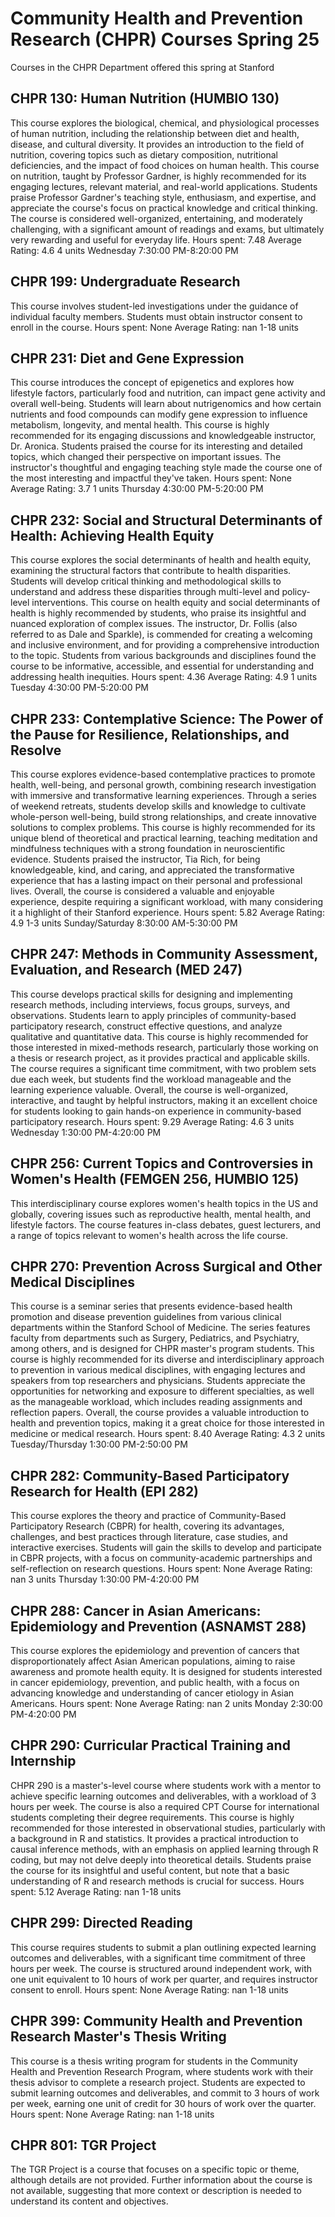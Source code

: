 # Community Health and Prevention Research (CHPR) Courses Spring 25 
Courses in the CHPR Department offered this spring at Stanford
 ## CHPR 130: Human Nutrition (HUMBIO 130)
This course explores the biological, chemical, and physiological processes of human nutrition, including the relationship between diet and health, disease, and cultural diversity. It provides an introduction to the field of nutrition, covering topics such as dietary composition, nutritional deficiencies, and the impact of food choices on human health.
This course on nutrition, taught by Professor Gardner, is highly recommended for its engaging lectures, relevant material, and real-world applications. Students praise Professor Gardner's teaching style, enthusiasm, and expertise, and appreciate the course's focus on practical knowledge and critical thinking. The course is considered well-organized, entertaining, and moderately challenging, with a significant amount of readings and exams, but ultimately very rewarding and useful for everyday life.
Hours spent: 7.48
Average Rating: 4.6
4 units
Wednesday 7:30:00 PM-8:20:00 PM
## CHPR 199: Undergraduate Research
This course involves student-led investigations under the guidance of individual faculty members. Students must obtain instructor consent to enroll in the course.
Hours spent: None
Average Rating: nan
1-18 units
## CHPR 231: Diet and Gene Expression
This course introduces the concept of epigenetics and explores how lifestyle factors, particularly food and nutrition, can impact gene activity and overall well-being. Students will learn about nutrigenomics and how certain nutrients and food compounds can modify gene expression to influence metabolism, longevity, and mental health.
This course is highly recommended for its engaging discussions and knowledgeable instructor, Dr. Aronica. Students praised the course for its interesting and detailed topics, which changed their perspective on important issues. The instructor's thoughtful and engaging teaching style made the course one of the most interesting and impactful they've taken.
Hours spent: None
Average Rating: 3.7
1 units
Thursday 4:30:00 PM-5:20:00 PM
## CHPR 232: Social and Structural Determinants of Health: Achieving Health Equity
This course explores the social determinants of health and health equity, examining the structural factors that contribute to health disparities. Students will develop critical thinking and methodological skills to understand and address these disparities through multi-level and policy-level interventions.
This course on health equity and social determinants of health is highly recommended by students, who praise its insightful and nuanced exploration of complex issues. The instructor, Dr. Follis (also referred to as Dale and Sparkle), is commended for creating a welcoming and inclusive environment, and for providing a comprehensive introduction to the topic. Students from various backgrounds and disciplines found the course to be informative, accessible, and essential for understanding and addressing health inequities.
Hours spent: 4.36
Average Rating: 4.9
1 units
Tuesday 4:30:00 PM-5:20:00 PM
## CHPR 233: Contemplative Science: The Power of the Pause for Resilience, Relationships, and Resolve
This course explores evidence-based contemplative practices to promote health, well-being, and personal growth, combining research investigation with immersive and transformative learning experiences. Through a series of weekend retreats, students develop skills and knowledge to cultivate whole-person well-being, build strong relationships, and create innovative solutions to complex problems.
This course is highly recommended for its unique blend of theoretical and practical learning, teaching meditation and mindfulness techniques with a strong foundation in neuroscientific evidence. Students praised the instructor, Tia Rich, for being knowledgeable, kind, and caring, and appreciated the transformative experience that has a lasting impact on their personal and professional lives. Overall, the course is considered a valuable and enjoyable experience, despite requiring a significant workload, with many considering it a highlight of their Stanford experience.
Hours spent: 5.82
Average Rating: 4.9
1-3 units
Sunday/Saturday 8:30:00 AM-5:30:00 PM
## CHPR 247: Methods in Community Assessment, Evaluation, and Research (MED 247)
This course develops practical skills for designing and implementing research methods, including interviews, focus groups, surveys, and observations. Students learn to apply principles of community-based participatory research, construct effective questions, and analyze qualitative and quantitative data.
This course is highly recommended for those interested in mixed-methods research, particularly those working on a thesis or research project, as it provides practical and applicable skills. The course requires a significant time commitment, with two problem sets due each week, but students find the workload manageable and the learning experience valuable. Overall, the course is well-organized, interactive, and taught by helpful instructors, making it an excellent choice for students looking to gain hands-on experience in community-based participatory research.
Hours spent: 9.29
Average Rating: 4.6
3 units
Wednesday 1:30:00 PM-4:20:00 PM
## CHPR 256: Current Topics and Controversies in Women's Health (FEMGEN 256, HUMBIO 125)
This interdisciplinary course explores women's health topics in the US and globally, covering issues such as reproductive health, mental health, and lifestyle factors. The course features in-class debates, guest lecturers, and a range of topics relevant to women's health across the life course.
## CHPR 270: Prevention Across Surgical and Other Medical Disciplines
This course is a seminar series that presents evidence-based health promotion and disease prevention guidelines from various clinical departments within the Stanford School of Medicine. The series features faculty from departments such as Surgery, Pediatrics, and Psychiatry, among others, and is designed for CHPR master's program students.
This course is highly recommended for its diverse and interdisciplinary approach to prevention in various medical disciplines, with engaging lectures and speakers from top researchers and physicians. Students appreciate the opportunities for networking and exposure to different specialties, as well as the manageable workload, which includes reading assignments and reflection papers. Overall, the course provides a valuable introduction to health and prevention topics, making it a great choice for those interested in medicine or medical research.
Hours spent: 8.40
Average Rating: 4.3
2 units
Tuesday/Thursday 1:30:00 PM-2:50:00 PM
## CHPR 282: Community-Based Participatory Research for Health (EPI 282)
This course explores the theory and practice of Community-Based Participatory Research (CBPR) for health, covering its advantages, challenges, and best practices through literature, case studies, and interactive exercises. Students will gain the skills to develop and participate in CBPR projects, with a focus on community-academic partnerships and self-reflection on research questions.
Hours spent: None
Average Rating: nan
3 units
Thursday 1:30:00 PM-4:20:00 PM
## CHPR 288: Cancer in Asian Americans: Epidemiology and Prevention (ASNAMST 288)
This course explores the epidemiology and prevention of cancers that disproportionately affect Asian American populations, aiming to raise awareness and promote health equity. It is designed for students interested in cancer epidemiology, prevention, and public health, with a focus on advancing knowledge and understanding of cancer etiology in Asian Americans.
Hours spent: None
Average Rating: nan
2 units
Monday 2:30:00 PM-4:20:00 PM
## CHPR 290: Curricular Practical Training and Internship
CHPR 290 is a master's-level course where students work with a mentor to achieve specific learning outcomes and deliverables, with a workload of 3 hours per week. The course is also a required CPT Course for international students completing their degree requirements.
This course is highly recommended for those interested in observational studies, particularly with a background in R and statistics. It provides a practical introduction to causal inference methods, with an emphasis on applied learning through R coding, but may not delve deeply into theoretical details. Students praise the course for its insightful and useful content, but note that a basic understanding of R and research methods is crucial for success.
Hours spent: 5.12
Average Rating: nan
1-18 units
## CHPR 299: Directed Reading
This course requires students to submit a plan outlining expected learning outcomes and deliverables, with a significant time commitment of three hours per week. The course is structured around independent work, with one unit equivalent to 10 hours of work per quarter, and requires instructor consent to enroll.
Hours spent: None
Average Rating: nan
1-18 units
## CHPR 399: Community Health and Prevention Research Master's Thesis Writing
This course is a thesis writing program for students in the Community Health and Prevention Research Program, where students work with their thesis advisor to complete a research project. Students are expected to submit learning outcomes and deliverables, and commit to 3 hours of work per week, earning one unit of credit for 30 hours of work over the quarter.
Hours spent: None
Average Rating: nan
1-18 units
## CHPR 801: TGR Project
The TGR Project is a course that focuses on a specific topic or theme, although details are not provided. Further information about the course is not available, suggesting that more context or description is needed to understand its content and objectives.